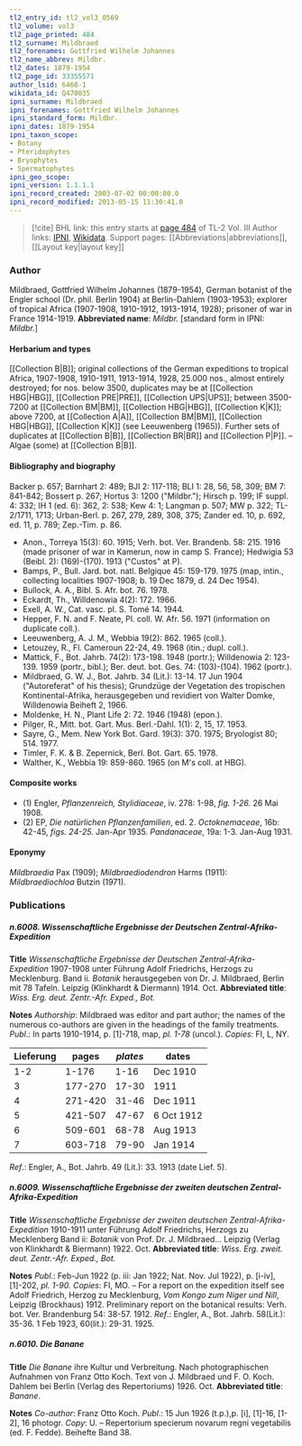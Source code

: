 ```yaml
---
tl2_entry_id: tl2_vol3_0569
tl2_volume: vol3
tl2_page_printed: 484
tl2_surname: Mildbraed
tl2_forenames: Gottfried Wilhelm Johannes
tl2_name_abbrev: Mildbr.
tl2_dates: 1879-1954
tl2_page_id: 33355571
author_lsid: 6468-1
wikidata_id: Q470035
ipni_surname: Mildbraed
ipni_forenames: Gottfried Wilhelm Johannes
ipni_standard_form: Mildbr.
ipni_dates: 1879-1954
ipni_taxon_scope: 
- Botany
- Pteridophytes
- Bryophytes
- Spermatophytes
ipni_geo_scope: 
ipni_version: 1.1.1.1
ipni_record_created: 2003-07-02 00:00:00.0
ipni_record_modified: 2013-05-15 11:30:41.0
---
```


> [!cite] BHL link: this entry starts at [page 484](https://www.biodiversitylibrary.org/page/33355571) of TL-2 Vol. III
> Author links: [IPNI](https://www.ipni.org/a/6468-1), [Wikidata](https://www.wikidata.org/wiki/Q470035). Support pages: [[Abbreviations|abbreviations]], [[Layout key|layout key]]

### Author

Mildbraed, Gottfried Wilhelm Johannes (1879-1954), German botanist of the Engler school (Dr. phil. Berlin 1904) at Berlin-Dahlem (1903-1953); explorer of tropical Africa (1907-1908, 1910-1912, 1913-1914, 1928); prisoner of war in France 1914-1919. 
**Abbreviated name**: *Mildbr.* \[standard form in IPNI: *Mildbr.*\]

#### Herbarium and types

[[Collection B|B]]; original collections of the German expeditions to tropical Africa, 1907-1908, 1910-1911, 1913-1914, 1928, 25.000 nos., almost entirely destroyed; for nos. below 3500, duplicates may be at [[Collection HBG|HBG]], [[Collection PRE|PRE]], [[Collection UPS|UPS]]; between 3500-7200 at [[Collection BM|BM]], [[Collection HBG|HBG]], [[Collection K|K]]; above 7200, at [[Collection A|A]], [[Collection BM|BM]], [[Collection HBG|HBG]], [[Collection K|K]] (see Leeuwenberg (1965)). Further sets of duplicates at [[Collection B|B]], [[Collection BR|BR]] and [[Collection P|P]]. – Algae (some) at [[Collection B|B]].

#### Bibliography and biography

Backer p. 657; Barnhart 2: 489; BJI 2: 117-118; BLI 1: 28, 56, 58, 309; BM 7: 841-842; Bossert p. 267; Hortus 3: 1200 ("Mildbr."); Hirsch p. 199; IF suppl. 4: 332; IH 1 (ed. 6): 362, 2: 538; Kew 4: 1; Langman p. 507; MW p. 322; TL-2/1711, 1713; Urban-Berl. p. 267, 279, 289, 308, 375; Zander ed. 10, p. 692, ed. 11, p. 789; Zep.-Tim. p. 86.
- Anon., Torreya 15(3): 60. 1915; Verh. bot. Ver. Brandenb. 58: 215. 1916 (made prisoner of war in Kamerun, now in camp S. France); Hedwigia 53 (Beibl. 2): (169)-(170). 1913 ("Custos" at P).
- Bamps, P., Bull. Jard. bot. natl. Belgique 45: 159-179. 1975 (map, intin., collecting localities 1907-1908; b. 19 Dec 1879, d. 24 Dec 1954).
- Bullock, A. A., Bibl. S. Afr. bot. 76. 1978.
- Eckardt, Th., Willdenowia 4(2): 172. 1966.
- Exell, A. W., Cat. vasc. pl. S. Tomé 14. 1944.
- Hepper, F. N. and F. Neate, Pl. coll. W. Afr. 56. 1971 (information on duplicate coll.).
- Leeuwenberg, A. J. M., Webbia 19(2): 862. 1965 (coll.).
- Letouzey, R., Fl. Cameroun 22-24, 49. 1968 (itin.; dupl. coll.).
- Mattick, F., Bot. Jahrb. 74(2): 173-198. 1948 (portr.); Willdenowia 2: 123-139. 1959 (portr., bibl.); Ber. deut. bot. Ges. 74: (103)-(104). 1962 (portr.).
- Mildbraed, G. W. J., Bot. Jahrb. 34 (Lit.): 13-14. 17 Jun 1904 ("Autoreferat" of his thesis); Grundzüge der Vegetation des tropischen Kontinental-Afrika, herausgegeben und revidiert von Walter Domke, Willdenowia Beiheft 2, 1966.
- Moldenke, H. N., Plant Life 2: 72. 1946 (1948) (epon.).
- Pilger, R., Mitt. bot. Gart. Mus. Berl.-Dahl. 1(1): 2, 15, 17. 1953.
- Sayre, G., Mem. New York Bot. Gard. 19(3): 370. 1975; Bryologist 80; 514. 1977.
- Timler, F. K. & B. Zepernick, Berl. Bot. Gart. 65. 1978.
- Walther, K., Webbia 19: 859-860. 1965 (on M's coll. at HBG).

#### Composite works

- (1) Engler, *Pflanzenreich, Stylidiaceae*, iv. 278: 1-98, *fig. 1-26.* 26 Mai 1908.
- (2) EP, *Die natürlichen Pflanzenfamilien*, ed. 2. *Octoknemaceae*, 16b: 42-45, *figs. 24-25.* Jan-Apr 1935. *Pandanaceae*, 19a: 1-3. Jan-Aug 1931.

#### Eponymy

*Mildbraedia* Pax (1909); *Mildbraediodendron* Harms (1911): *Mildbraediochloa* Butzin (1971).

### Publications

##### n.6008. Wissenschaftliche Ergebnisse der Deutschen Zentral-Afrika-Expedition

**Title**
*Wissenschaftliche Ergebnisse der Deutschen Zentral-Afrika-Expedition* 1907-1908 unter Führung Adolf Friedrichs, Herzogs zu Mecklenburg. Band ii. *Botanik* herausgegeben von Dr. J. Mildbraed, Berlin mit 78 Tafeln. Leipzig (Klinkhardt & Diermann) 1914. Oct.
**Abbreviated title**: *Wiss. Erg. deut. Zentr.-Afr. Exped., Bot.*

**Notes**
*Authorship*: Mildbraed was editor and part author; the names of the numerous co-authors are given in the headings of the family treatments.
*Publ*.: In parts 1910-1914, p. \[1\]-718, map, *pl. 1-78* (uncol.). *Copies*: FI, L, NY.

|Lieferung	|pages	|*plates*	|dates|
|---	|---	|---	|---	|
|1-2	|1-176	|1-16	|Dec 1910|
|3	|177-270	|17-30	|1911|
|4	|271-420	|31-46	|Dec 1911|
|5	|421-507	|47-67	|6 Oct 1912|
|6	|509-601	|68-78	|Aug 1913|
|7	|603-718	|79-90	|Jan 1914|

*Ref*.: Engler, A., Bot. Jahrb. 49 (Lit.): 33. 1913 (date Lief. 5).

##### n.6009. Wissenschaftliche Ergebnisse der zweiten deutschen Zentral-Afrika-Expedition

**Title**
*Wissenschaftliche Ergebnisse der zweiten deutschen Zentral-Afrika-Expedition* 1910-1911 unter Führung Adolf Friedrichs, Herzogs zu Mecklenberg Band ii: *Botanik* von Prof. Dr. J. Mildbraed... Leipzig (Verlag von Klinkhardt & Biermann) 1922. Oct.
**Abbreviated title**: *Wiss. Erg. zweit. deut. Zentr.-Afr. Exped., Bot.*

**Notes**
*Publ*.: Feb-Jun 1922 (p. iii: Jan 1922; Nat. Nov. Jul 1922), p. \[i-iv\], \[1\]-202, *pl. 1-90. Copies*: FI, MO. – For a report on the expedition itself see Adolf Friedrich, Herzog zu Mecklenburg, *Vom Kongo zum Niger und Nill*, Leipzig (Brockhaus) 1912. Preliminary report on the botanical results: Verh. bot. Ver. Brandenburg 54: 38-57. 1912.
*Ref*.: Engler, A., Bot. Jahrb. 58(Lit.): 35-36. 1 Feb 1923, 60(lit.): 29-31. 1925.

##### n.6010. Die Banane

**Title**
*Die Banane* ihre Kultur und Verbreitung. Nach photographischen Aufnahmen von Franz Otto Koch. Text von J. Mildbraed und F. O. Koch. Dahlem bei Berlin (Verlag des Repertoriums) 1926. Oct.
**Abbreviated title**: *Banane*.

**Notes**
*Co-author*: Franz Otto Koch.
*Publ*.: 15 Jun 1926 (t.p.),p. \[i\], \[1\]-16, \[1-2\], 16 photogr. *Copy*: U. – Repertorium specierum novarum regni vegetabilis (ed. F. Fedde). Beihefte Band 38.

